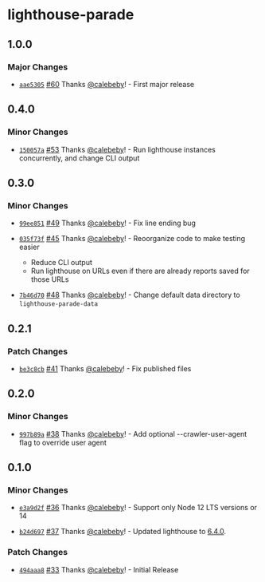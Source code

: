 # lighthouse-parade

## 1.0.0

### Major Changes

- [`aae5305`](https://github.com/cloudfour/lighthouse-parade/commit/aae530573b7c2bdf1bc365cc37dc968f03183baa) [#60](https://github.com/cloudfour/lighthouse-parade/pull/60) Thanks [@calebeby](https://github.com/calebeby)! - First major release

## 0.4.0

### Minor Changes

- [`150057a`](https://github.com/cloudfour/lighthouse-parade/commit/150057a85f0dedd6aabbe00924e0ecf56713d694) [#53](https://github.com/cloudfour/lighthouse-parade/pull/53) Thanks [@calebeby](https://github.com/calebeby)! - Run lighthouse instances concurrently, and change CLI output

## 0.3.0

### Minor Changes

- [`99ee851`](https://github.com/cloudfour/lighthouse-parade/commit/99ee85118af1e4a0d8bdb4acbf0aea1898c09cf2) [#49](https://github.com/cloudfour/lighthouse-parade/pull/49) Thanks [@calebeby](https://github.com/calebeby)! - Fix line ending bug

* [`035f73f`](https://github.com/cloudfour/lighthouse-parade/commit/035f73f56cb331870b99d20821a0eacd6fa254c4) [#45](https://github.com/cloudfour/lighthouse-parade/pull/45) Thanks [@calebeby](https://github.com/calebeby)! - Reoorganize code to make testing easier

  - Reduce CLI output
  - Run lighthouse on URLs even if there are already reports saved for those URLs

- [`7b46d70`](https://github.com/cloudfour/lighthouse-parade/commit/7b46d70d7d02e37dec14e0744cef1659d0943a4b) [#48](https://github.com/cloudfour/lighthouse-parade/pull/48) Thanks [@calebeby](https://github.com/calebeby)! - Change default data directory to `lighthouse-parade-data`

## 0.2.1

### Patch Changes

- [`be3c8cb`](https://github.com/cloudfour/lighthouse-parade/commit/be3c8cb46e65b575c4e3e3e2de43dc1170b7ffda) [#41](https://github.com/cloudfour/lighthouse-parade/pull/41) Thanks [@calebeby](https://github.com/calebeby)! - Fix published files

## 0.2.0

### Minor Changes

- [`997b89a`](https://github.com/cloudfour/lighthouse-parade/commit/997b89aa9cbaf7fd5e5edf4df6875636b1ea2c03) [#38](https://github.com/cloudfour/lighthouse-parade/pull/38) Thanks [@calebeby](https://github.com/calebeby)! - Add optional --crawler-user-agent flag to override user agent

## 0.1.0

### Minor Changes

- [`e3a9d2f`](https://github.com/cloudfour/lighthouse-parade/commit/e3a9d2fc9ce89240b2e8b359cb692b2e44396ee7) [#36](https://github.com/cloudfour/lighthouse-parade/pull/36) Thanks [@calebeby](https://github.com/calebeby)! - Support only Node 12 LTS versions or 14

- [`b24d697`](https://github.com/cloudfour/lighthouse-parade/commit/b24d69769f12192783a89128ed2fb6453cdef28d) [#37](https://github.com/cloudfour/lighthouse-parade/pull/37) Thanks [@calebeby](https://github.com/calebeby)! - Updated lighthouse to [6.4.0](https://github.com/GoogleChrome/lighthouse/blob/master/changelog.md#640-2020-09-30).

### Patch Changes

- [`494aaa8`](https://github.com/cloudfour/lighthouse-parade/commit/494aaa803fc49400744058680ad17ec1ea99a67f) [#33](https://github.com/cloudfour/lighthouse-parade/pull/33) Thanks [@calebeby](https://github.com/calebeby)! - Initial Release
